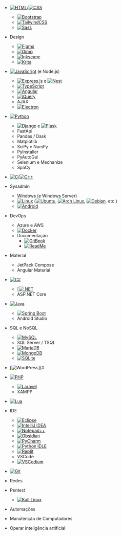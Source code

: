 - [![HTML](https://img.shields.io/badge/HTML-%23E34F26.svg?logo=html5&logoColor=white)](#)/[![CSS](https://img.shields.io/badge/CSS-1572B6?logo=css3&logoColor=fff)](#)
  - [![Bootstrap](https://img.shields.io/badge/Bootstrap-7952B3?logo=bootstrap&logoColor=fff)](#)
  - [![TailwindCSS](https://img.shields.io/badge/Tailwind%20CSS-%2338B2AC.svg?logo=tailwind-css&logoColor=white)](#)
  - [![Sass](https://img.shields.io/badge/Sass-C69?logo=sass&logoColor=fff)](#)
- Design
  - [![Figma](https://img.shields.io/badge/Figma-F24E1E?logo=figma&logoColor=white)](#)
  - [![Gimp](https://img.shields.io/badge/Gimp-5C5543?logo=gimp&logoColor=white)](#)
  - [![Inkscape](https://img.shields.io/badge/Inkscape-000000?logo=Inkscape&logoColor=white)](#)
  - [![Krita](https://img.shields.io/badge/Krita-203759?logo=krita&logoColor=EEF37B)](#)

- [![JavaScript](https://img.shields.io/badge/JavaScript-F7DF1E?logo=javascript&logoColor=000)](#) (e Node.js)
  - [![Express.js](https://img.shields.io/badge/Express.js-%23404d59.svg?logo=express&logoColor=%2361DAFB)](#) e [![Nest](https://img.shields.io/badge/Nest.js-%23E0234E.svg?logo=nestjs&logoColor=white)](#)
  - [![TypeScript](https://img.shields.io/badge/TypeScript-3178C6?logo=typescript&logoColor=fff)](#)
  - [![Angular](https://img.shields.io/badge/Angular-%23DD0031.svg?logo=angular&logoColor=white)](#)
  - [![jQuery](https://img.shields.io/badge/jQuery-0769AD?logo=jquery&logoColor=fff)](#)
  - AJAX
  - [![Electron](https://img.shields.io/badge/Electron-47848F?logo=electron&logoColor=fff)](#)

- [![Python](https://img.shields.io/badge/Python-3776AB?logo=python&logoColor=fff)](#)
  - [![Django](https://img.shields.io/badge/Django-%23092E20.svg?logo=django&logoColor=white)](#) e [![Flask](https://img.shields.io/badge/Flask-000?logo=flask&logoColor=fff)](#)
  - FastApi
  - Pandas / Dask
  - Matplotlib
  - SciPy e NumPy
  - PyInstaller
  - PyAutoGui
  - Selenium e Mechanize
  - SpaCy

- [![C](https://img.shields.io/badge/C-00599C?logo=c&logoColor=white)](#)/[![C++](https://img.shields.io/badge/C++-%2300599C.svg?logo=c%2B%2B&logoColor=white)](#)

- Sysadmin
  - Windows (e Windows Server)
  - [![Linux](https://img.shields.io/badge/Linux-FCC624?logo=linux&logoColor=black)](#) ([![Ubuntu](https://img.shields.io/badge/Ubuntu-E95420?logo=ubuntu&logoColor=white)](#), [![Arch Linux](https://img.shields.io/badge/Arch%20Linux-1793D1?logo=arch-linux&logoColor=fff)](#), [![Debian](https://img.shields.io/badge/Debian-A81D33?logo=debian&logoColor=fff)](#), etc.)
  - [![Android](https://img.shields.io/badge/Android-3DDC84?logo=android&logoColor=white)](#)

- DevOps
  - Azure e AWS
  - [![Docker](https://img.shields.io/badge/Docker-2496ED?logo=docker&logoColor=fff)](#)
  - Documentação
    - [![GitBook](https://img.shields.io/badge/GitBook-3884FF?logo=gitbook&logoColor=fff)](#)
    - [![ReadMe](https://img.shields.io/badge/ReadMe-018EF5?logo=readme&logoColor=fff)](#)

- Material
  - JetPack Compose
  - Angular Material

- [![C#](https://custom-icon-badges.demolab.com/badge/C%23-%23239120.svg?logo=cshrp&logoColor=white)](#)
  - [[![.NET](https://img.shields.io/badge/.NET-512BD4?logo=dotnet&logoColor=fff)](#)
  - ASP.NET Core

- [![Java](https://img.shields.io/badge/Java-%23ED8B00.svg?logo=openjdk&logoColor=white)](#)
  - [![Spring Boot](https://img.shields.io/badge/Spring%20Boot-6DB33F?logo=springboot&logoColor=fff)](#)
  - Android Studio

- SQL e NoSQL
  - [![MySQL](https://img.shields.io/badge/MySQL-4479A1?logo=mysql&logoColor=fff)](#)
  - SQL Server / TSQL
  - [![MariaDB](https://img.shields.io/badge/MariaDB-003545?logo=mariadb&logoColor=white)](#)
  - [![MongoDB](https://img.shields.io/badge/MongoDB-%234ea94b.svg?logo=mongodb&logoColor=white)](#)
  - [![SQLite](https://img.shields.io/badge/SQLite-%2307405e.svg?logo=sqlite&logoColor=white)](#)

- [![WordPress](https://img.shields.io/badge/WordPress-%2321759B.svg?logo=wordpress&logoColor=white)](#

- [![PHP](https://img.shields.io/badge/php-%23777BB4.svg?&logo=php&logoColor=white)](#)
  - [![Laravel](https://img.shields.io/badge/Laravel-%23FF2D20.svg?logo=laravel&logoColor=white)](#)
  - XAMPP

- [![Lua](https://img.shields.io/badge/Lua-%232C2D72.svg?logo=lua&logoColor=white)](#)

- IDE
  - [![Eclipse](https://img.shields.io/badge/Eclipse-FE7A16.svg?logo=Eclipse&logoColor=white)](#)
  - [![IntelliJ IDEA](https://img.shields.io/badge/IntelliJIDEA-000000.svg?logo=intellij-idea&logoColor=white)](#)
  - [![Notepad++](https://img.shields.io/badge/Notepad++-90E59A.svg?&logo=notepad%2b%2b&logoColor=black)](#)
  - [![Obsidian](https://img.shields.io/badge/Obsidian-%23483699.svg?&logo=obsidian&logoColor=white)](#)
  - [![PyCharm](https://img.shields.io/badge/PyCharm-143?logo=pycharm&logoColor=black&color=black&labelColor=green)](#)
  - [![Python IDLE](https://img.shields.io/badge/Python%20IDLE-3776AB?logo=python&logoColor=fff)](#)
  - [![Replit](https://img.shields.io/badge/Replit-F26207?logo=replit&logoColor=fff)](#)
  - VSCode
  - [![VSCodium](https://img.shields.io/badge/VSCodium-2F80ED?logo=vscodium&logoColor=fff)](#)

- [![Git](https://img.shields.io/badge/Git-F05032?logo=git&logoColor=fff)](#)

- Redes

- Pentest
  - [![Kali Linux](https://img.shields.io/badge/Kali%20Linux-557C94?logo=kalilinux&logoColor=fff)](#)

- Automações

- Manutenção de Computadores

- Operar inteligência artificial
